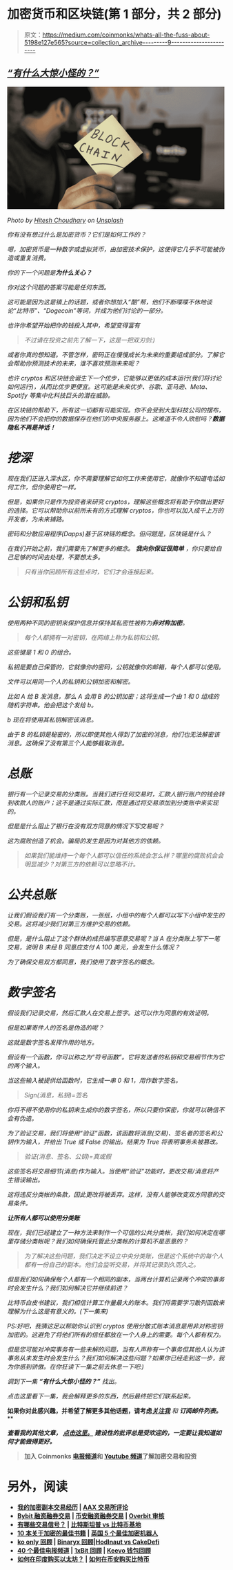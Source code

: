 # 加密货币和区块链(第 1 部分，共 2 部分)

> 原文：<https://medium.com/coinmonks/whats-all-the-fuss-about-5198e127e565?source=collection_archive---------9----------------------->

## *[***“有什么大惊小怪的？”***](/@Soham_Barui/list/whats-the-fuss-all-about-s01-0e0ab875874b)*

*![](img/e5cc908d7e72e5cac13609a0aa561d08.png)*

*Photo by [Hitesh Choudhary](https://unsplash.com/@hiteshchoudhary?utm_source=medium&utm_medium=referral) on [Unsplash](https://unsplash.com?utm_source=medium&utm_medium=referral)*

*你有没有想过什么是加密货币？它们是如何工作的？*

*嗯，加密货币是一种数字或虚拟货币，由加密技术保护，这使得它几乎不可能被伪造或重复消费。*

*你的下一个问题是**为什么关心？***

*你对这个问题的答案可能是任何东西。*

*这可能是因为这是镇上的话题，或者你想加入“酷”帮，他们不断喋喋不休地谈论“比特币”、“Dogecoin”等词，并成为他们讨论的一部分。*

*也许你希望开始把你的钱投入其中，希望变得富有*

> *不过请在投资之前先了解一下，这是一把双刃剑:)*

*或者你真的想知道。不管怎样，密码正在慢慢成长为未来的重要组成部分。了解它会帮助你预测技术的未来，谁不喜欢预测未来呢？*

*也许 cryptos 和区块链会诞生下一个优步，它能够以更低的成本运行(我们将讨论如何运行)，从而比优步更便宜。这可能是未来优步、谷歌、亚马逊、Meta、Spotify 等集中化科技巨头的潜在威胁。*

*在区块链的帮助下，所有这一切都有可能实现。你不会受到大型科技公司的摆布，因为他们不会把你的数据保存在他们的中央服务器上。这难道不令人欣慰吗？**数据隐私不再是神话！***

# ***挖深***

*现在我们正进入深水区，你不需要理解它如何工作来使用它，就像你不知道电话如何工作，但你使用它一样。*

*但是，如果你只是作为投资者来研究 cryptos，理解这些概念将有助于你做出更好的选择。它可以帮助你以前所未有的方式理解 cryptos，你也可以加入成千上万的开发者，为未来铺路。*

*密码和分散应用程序(Dapps)基于区块链的概念。但问题是，区块链是什么？*

*在我们开始之前，我们需要先了解更多的概念。 ***我向你保证很简单*** ，你只要给自己足够的时间去处理，不要想太多。*

> *只有当你回顾所有这些点时，它们才会连接起来。*

# ***公钥和私钥***

*使用两种不同的密钥来保护信息并保持其私密性被称为**非对称加密**。*

> *每个人都拥有一对密钥，在网络上称为私钥和公钥。*

*这些键是 1 和 0 的组合。*

*私钥是要自己保管的，它就像你的密码，公钥就像你的邮箱，每个人都可以使用。*

*文件可以用同一个人的私钥和公钥加密和解密。*

*比如 A 给 B 发消息，那么 A 会用 B 的公钥加密；这将生成一个由 1 和 0 组成的随机字符串。他会把这个发给 b。*

*b 现在将使用其私钥解密该消息。*

*由于 B 的私钥是秘密的，所以即使其他人得到了加密的消息，他们也无法解密该消息。这确保了没有第三个人能够截取消息。*

# ***总账***

*银行有一个记录交易的分类账。当我们进行任何交易时，汇款人银行账户的钱会转到收款人的账户；这不是通过实际汇款，而是通过将交易添加到分类账中来实现的。*

*但是是什么阻止了银行在没有双方同意的情况下写交易呢？*

*这为腐败创造了机会。骗局的发生是因为对其他方的依赖。*

> *如果我们能维持一个每个人都可以信任的系统会怎么样？哪里的腐败机会会明显减少？对第三方的依赖可以忽略不计。*

# ***公共总账***

*让我们假设我们有一个分类账，一张纸，小组中的每个人都可以写下小组中发生的交易。这将减少我们对第三方维护交易的依赖。*

*但是，是什么阻止了这个群体的成员编写恶意交易呢？当 A 在分类账上写下一笔交易，说明 B 未经 B 同意应支付 A 100 美元，会发生什么情况？*

*为了确保交易双方都同意，我们使用了数字签名的概念。*

# ***数字签名***

*假设我们记录交易，然后汇款人在交易上签字。这可以作为同意的有效证明。*

*但是如果寄件人的签名是伪造的呢？*

*这就是数字签名发挥作用的地方。*

*假设有一个函数，你可以称之为“符号函数”。它将发送者的私钥和交易细节作为它的两个输入。*

*当这些输入被提供给函数时，它生成一串 0 和 1，用作数字签名。*

> *Sign(消息，私钥)=签名*

*你将不得不使用你的私钥来生成你的数字签名，所以只要你保密，你就可以确信不会有伪造。*

*为了验证交易，我们将使用“验证”函数，该函数将消息(交易)、签名者的签名和公钥作为输入，并给出 True 或 False 的输出。结果为 True 将表明事务未被篡改。*

> *验证(消息、签名、公钥)=真或假*

*这些签名将交易细节(消息)作为输入。当使用“验证”功能时，更改交易/消息将产生错误输出。*

*这将违反分类帐的条款，因此更改将被丢弃。这样，没有人能够改变双方同意的交易条件。*

***让所有人都可以使用分类账***

*现在，我们已经建立了一种方法来制作一个可信的公共分类帐，我们如何决定在哪里存储分类帐呢？我们如何确保托管此分类帐的计算机不是恶意的？*

> *为了解决这些问题，我们决定不设立中央分类账，但是这个系统中的每个人都有一份自己的副本。他们会监听交易，并将其记录到久而久之。*

*但是我们如何确保每个人都有一个相同的副本，当两台计算机记录两个冲突的事务时会发生什么？我们如何解决它并继续前进？*

*比特币白皮书建议，我们相信计算工作量最大的账本。我们将需要学习散列函数来理解为什么这是有意义的。(下一集来)*

*PS:好吧，我猜这足以帮助你认识到 cryptos 使用分散式账本消息是用非对称密钥加密的。这避免了将他们所有的信任都放在一个人身上的需要。每个人都有权力。*

*但是您可能对冲突事务有一些未解的问题，当有人声称有一个事务但其他人认为该事务从未发生时会发生什么？我们如何解决这些问题？如果你已经走到这一步，我为你感到骄傲。在你狂读下一集之前去休息一下吧:)*

*调到下一集 ***“有什么大惊小怪的？”*** 找出。*

*点击这里看下一集，我会解释更多的东西，然后最终把它们联系起来。*

**如果你对此感兴趣，并希望了解更多其他话题，请考虑**[***关注我***](/@Soham_Barui) *和* ***订阅邮件列表。*****

*****查看我的其他文章，*** [***点击这里。***](/@Soham_Barui) *建设性的批评总是受欢迎的，一定要让我知道如何才能做得更好。***

> **加入 Coinmonks [电报频道](https://t.me/coincodecap)和 [Youtube 频道](https://www.youtube.com/c/coinmonks/videos)了解加密交易和投资**

# **另外，阅读**

*   **[我的加密副本交易经历](/coinmonks/my-experience-with-crypto-copy-trading-d6feb2ce3ac5) | [AAX 交易所评论](/coinmonks/aax-exchange-review-2021-67c5ea09330c)**
*   **[Bybit 融资融券交易](/coinmonks/bybit-margin-trading-e5071676244e) | [币安融资融券交易](/coinmonks/binance-margin-trading-c9eb5e9d2116) | [Overbit 审核](/coinmonks/overbit-review-9446ed4f2188)**
*   **[有哪些交易信号？](https://coincodecap.com/trading-signal) | [比特斯坦普 vs 比特币基地](https://coincodecap.com/bitstamp-coinbase)**
*   **[10 本关于加密的最佳书籍](https://coincodecap.com/best-crypto-books) | [英国 5 个最佳加密机器人](https://coincodecap.com/uk-trading-bots)**
*   **[ko only 回顾](https://coincodecap.com/koinly-review) | [Binaryx 回顾](https://coincodecap.com/binaryx-review)|[Hodlnaut vs CakeDefi](https://coincodecap.com/hodlnaut-vs-cakedefi-vs-celsius)**
*   **[40 个最佳电报频道](https://coincodecap.com/best-telegram-channels) | [1xBit 回顾](https://coincodecap.com/1xbit-review) | [Keevo 钱包回顾](https://coincodecap.com/keevo-wallet-review)**
*   **[如何在印度购买以太坊？](https://coincodecap.com/buy-ethereum-in-india) | [如何在币安购买比特币](https://coincodecap.com/buy-bitcoin-binance)**